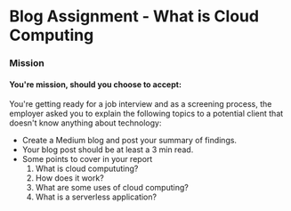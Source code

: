# Blog Assignment - What is Cloud Computing

### Mission<br> 
#### You're mission, should you choose to accept:

You're getting ready for a job interview and as a screening process, the employer asked you to explain the following topics to a potential client that doesn't know anything about technology:
- Create a Medium blog and post your summary of findings. 
- Your blog post should be at least a 3 min read.
- Some points to cover in your report 
  1. What is cloud compututing?
  2. How does it work?
  3. What are some uses of cloud computing?
  4. What is a serverless application?
